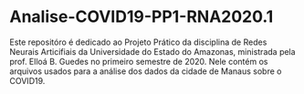 # Analise-COVID19-PP1-RNA2020.1
Este repositóro é dedicado ao Projeto Prático da disciplina de Redes Neurais Articifiais da Universidade do Estado do Amazonas, ministrada pela prof. Elloá B. Guedes no primeiro semestre de 2020. Nele contém os arquivos usados para a análise dos dados da cidade de Manaus sobre o COVID19.
